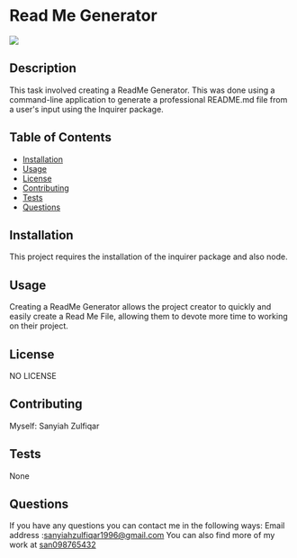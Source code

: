 # Read Me Generator

<img src="https://img.shields.io/badge/License-NO LICENSE-blueviolet.svg">

## Description 
This task involved creating a ReadMe Generator. This was done using a command-line application to generate a professional README.md file from a user's input using the Inquirer package.

## Table of Contents

   * [Installation](#installation)
   * [Usage](#usage)
   * [License](#license)
   * [Contributing](#contributing)
   * [Tests](#tests)
   * [Questions](#questions)


   ## Installation
   This project requires the installation of the inquirer package and also node.

   ## Usage
   Creating a ReadMe Generator allows the project creator to quickly and easily create a Read Me File, allowing them to devote more time to working on their project.

   ## License
   NO LICENSE

   ## Contributing
   Myself: Sanyiah Zulfiqar

   ## Tests
   None

   ## Questions
   If you have any questions you can contact me in the following ways:
   Email address :sanyiahzulfiqar1996@gmail.com
   You can also find more of my work at [san098765432](https://github.com/san098765432)
   